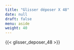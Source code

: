 ```yaml
---
title: "Glisser déposer X 48"
date: null
draft: false
menu: aside
weight: 40
---
```


{{< glisser_deposer_48 >}}